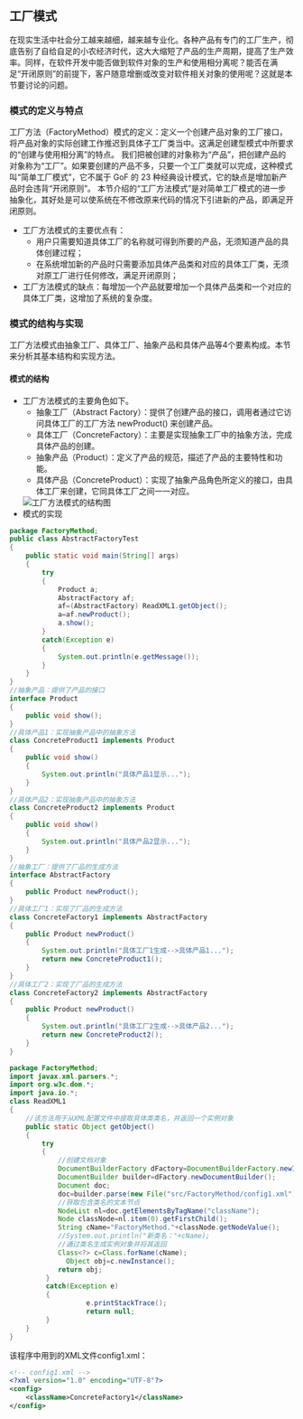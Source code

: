 ## 工厂模式
在现实生活中社会分工越来越细，越来越专业化。各种产品有专门的工厂生产，彻底告别了自给自足的小农经济时代，这大大缩短了产品的生产周期，提高了生产效率。同样，在软件开发中能否做到软件对象的生产和使用相分离呢？能否在满足“开闭原则”的前提下，客户随意增删或改变对软件相关对象的使用呢？这就是本节要讨论的问题。

### 模式的定义与特点
工厂方法（FactoryMethod）模式的定义：定义一个创建产品对象的工厂接口，将产品对象的实际创建工作推迟到具体子工厂类当中。这满足创建型模式中所要求的“创建与使用相分离”的特点。
我们把被创建的对象称为“产品”，把创建产品的对象称为“工厂”。如果要创建的产品不多，只要一个工厂类就可以完成，这种模式叫“简单工厂模式”，它不属于 GoF 的 23 种经典设计模式，它的缺点是增加新产品时会违背“开闭原则”。
本节介绍的“工厂方法模式”是对简单工厂模式的进一步抽象化，其好处是可以使系统在不修改原来代码的情况下引进新的产品，即满足开闭原则。
* 工厂方法模式的主要优点有：
  * 用户只需要知道具体工厂的名称就可得到所要的产品，无须知道产品的具体创建过程；
  * 在系统增加新的产品时只需要添加具体产品类和对应的具体工厂类，无须对原工厂进行任何修改，满足开闭原则；
* 工厂方法模式的缺点：每增加一个产品就要增加一个具体产品类和一个对应的具体工厂类，这增加了系统的复杂度。

### 模式的结构与实现
工厂方法模式由抽象工厂、具体工厂、抽象产品和具体产品等4个要素构成。本节来分析其基本结构和实现方法。

#### 模式的结构
* 工厂方法模式的主要角色如下。
  * 抽象工厂（Abstract Factory）：提供了创建产品的接口，调用者通过它访问具体工厂的工厂方法 newProduct() 来创建产品。
  * 具体工厂（ConcreteFactory）：主要是实现抽象工厂中的抽象方法，完成具体产品的创建。
  * 抽象产品（Product）：定义了产品的规范，描述了产品的主要特性和功能。
  * 具体产品（ConcreteProduct）：实现了抽象产品角色所定义的接口，由具体工厂来创建，它同具体工厂之间一一对应。
  <img src="https://i.ibb.co/5vFrGn1/3-1-Q114135-A2-M3.gif" alt="工厂方法模式的结构图">
* 模式的实现
```java
package FactoryMethod;
public class AbstractFactoryTest
{
    public static void main(String[] args)
    {
        try
        {
            Product a;
            AbstractFactory af;
            af=(AbstractFactory) ReadXML1.getObject();
            a=af.newProduct();
            a.show();
        }
        catch(Exception e)
        {
            System.out.println(e.getMessage());
        }
    }
}
//抽象产品：提供了产品的接口
interface Product
{
    public void show();
}
//具体产品1：实现抽象产品中的抽象方法
class ConcreteProduct1 implements Product
{
    public void show()
    {
        System.out.println("具体产品1显示...");
    }
}
//具体产品2：实现抽象产品中的抽象方法
class ConcreteProduct2 implements Product
{
    public void show()
    {
        System.out.println("具体产品2显示...");
    }
}
//抽象工厂：提供了厂品的生成方法
interface AbstractFactory
{
    public Product newProduct();
}
//具体工厂1：实现了厂品的生成方法
class ConcreteFactory1 implements AbstractFactory
{
    public Product newProduct()
    {
        System.out.println("具体工厂1生成-->具体产品1...");
        return new ConcreteProduct1();
    }
}
//具体工厂2：实现了厂品的生成方法
class ConcreteFactory2 implements AbstractFactory
{
    public Product newProduct()
    {
        System.out.println("具体工厂2生成-->具体产品2...");
        return new ConcreteProduct2();
    }
}
```

```java
package FactoryMethod;
import javax.xml.parsers.*;
import org.w3c.dom.*;
import java.io.*;
class ReadXML1
{
    //该方法用于从XML配置文件中提取具体类类名，并返回一个实例对象
    public static Object getObject()
    {
        try
        {
            //创建文档对象
            DocumentBuilderFactory dFactory=DocumentBuilderFactory.newInstance();
            DocumentBuilder builder=dFactory.newDocumentBuilder();
            Document doc;                           
            doc=builder.parse(new File("src/FactoryMethod/config1.xml"));        
            //获取包含类名的文本节点
            NodeList nl=doc.getElementsByTagName("className");
            Node classNode=nl.item(0).getFirstChild();
            String cName="FactoryMethod."+classNode.getNodeValue();
            //System.out.println("新类名："+cName);
            //通过类名生成实例对象并将其返回
            Class<?> c=Class.forName(cName);
              Object obj=c.newInstance();
            return obj;
         }  
         catch(Exception e)
         {
                   e.printStackTrace();
                   return null;
         }
    }
}
```
该程序中用到的XML文件config1.xml：
```xml
<!-- config1.xml -->
<?xml version="1.0" encoding="UTF-8"?>
<config>
	<className>ConcreteFactory1</className>
</config>
```

